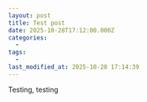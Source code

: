 ```yaml
---
layout: post
title: Test post
date: 2025-10-28T17:12:00.000Z
categories:
  - 
tags:
  - 
last_modified_at: 2025-10-28 17:14:39
---
```


Testing, testing